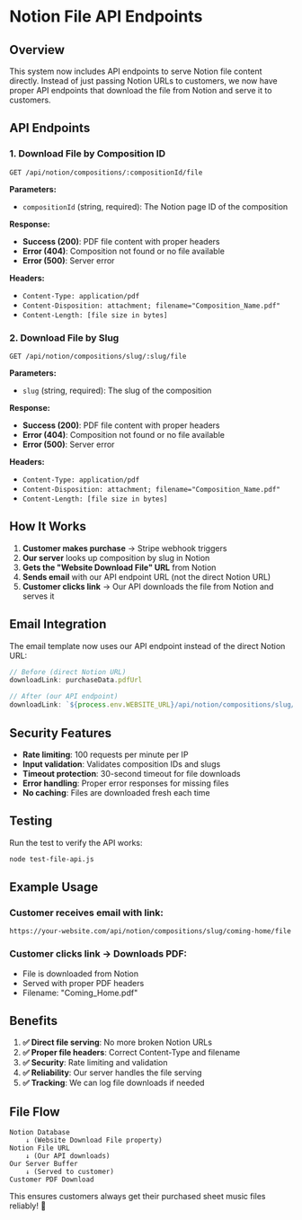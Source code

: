 # Notion File API Endpoints

## Overview

This system now includes API endpoints to serve Notion file content directly. Instead of just passing Notion URLs to customers, we now have proper API endpoints that download the file from Notion and serve it to customers.

## API Endpoints

### 1. Download File by Composition ID
```
GET /api/notion/compositions/:compositionId/file
```

**Parameters:**
- `compositionId` (string, required): The Notion page ID of the composition

**Response:**
- **Success (200)**: PDF file content with proper headers
- **Error (404)**: Composition not found or no file available
- **Error (500)**: Server error

**Headers:**
- `Content-Type: application/pdf`
- `Content-Disposition: attachment; filename="Composition_Name.pdf"`
- `Content-Length: [file size in bytes]`

### 2. Download File by Slug
```
GET /api/notion/compositions/slug/:slug/file
```

**Parameters:**
- `slug` (string, required): The slug of the composition

**Response:**
- **Success (200)**: PDF file content with proper headers
- **Error (404)**: Composition not found or no file available
- **Error (500)**: Server error

**Headers:**
- `Content-Type: application/pdf`
- `Content-Disposition: attachment; filename="Composition_Name.pdf"`
- `Content-Length: [file size in bytes]`

## How It Works

1. **Customer makes purchase** → Stripe webhook triggers
2. **Our server** looks up composition by slug in Notion
3. **Gets the "Website Download File" URL** from Notion
4. **Sends email** with our API endpoint URL (not the direct Notion URL)
5. **Customer clicks link** → Our API downloads the file from Notion and serves it

## Email Integration

The email template now uses our API endpoint instead of the direct Notion URL:

```javascript
// Before (direct Notion URL)
downloadLink: purchaseData.pdfUrl

// After (our API endpoint)
downloadLink: `${process.env.WEBSITE_URL}/api/notion/compositions/slug/${purchaseData.slug}/file`
```

## Security Features

- **Rate limiting**: 100 requests per minute per IP
- **Input validation**: Validates composition IDs and slugs
- **Timeout protection**: 30-second timeout for file downloads
- **Error handling**: Proper error responses for missing files
- **No caching**: Files are downloaded fresh each time

## Testing

Run the test to verify the API works:

```bash
node test-file-api.js
```

## Example Usage

### Customer receives email with link:
```
https://your-website.com/api/notion/compositions/slug/coming-home/file
```

### Customer clicks link → Downloads PDF:
- File is downloaded from Notion
- Served with proper PDF headers
- Filename: "Coming_Home.pdf"

## Benefits

1. **✅ Direct file serving**: No more broken Notion URLs
2. **✅ Proper file headers**: Correct Content-Type and filename
3. **✅ Security**: Rate limiting and validation
4. **✅ Reliability**: Our server handles the file serving
5. **✅ Tracking**: We can log file downloads if needed

## File Flow

```
Notion Database
    ↓ (Website Download File property)
Notion File URL
    ↓ (Our API downloads)
Our Server Buffer
    ↓ (Served to customer)
Customer PDF Download
```

This ensures customers always get their purchased sheet music files reliably! 🎵 